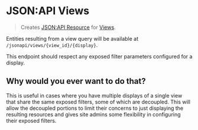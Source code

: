 # JSON:API Views

> Creates [JSON:API Resource](https://www.drupal.org/project/jsonapi_resources) for [Views](https://www.drupal.org/docs/8/core/modules/views).

Entities resulting from a view query will be available at `/jsonapi/views/{view_id}/{display}`.

This endpoint should respect any exposed filter parameters configured for a display.


## Why would you ever want to do that?

This is useful in cases where you have multiple displays of a single view that share the same exposed filters, some of which are decoupled. This will allow the decoupled portions to limit their concerns to just displaying the resulting resources and gives site admins some flexibility in configuring their exposed filters.
